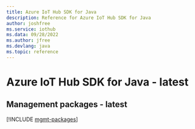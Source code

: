 ```yaml
---
title: Azure IoT Hub SDK for Java
description: Reference for Azure IoT Hub SDK for Java
author: joshfree
ms.service: iothub
ms.data: 09/28/2022
ms.author: jfree
ms.devlang: java
ms.topic: reference
---
```

# Azure IoT Hub SDK for Java - latest

## Management packages - latest
[!INCLUDE [mgmt-packages](iot-hub-mgmt-index.md)]